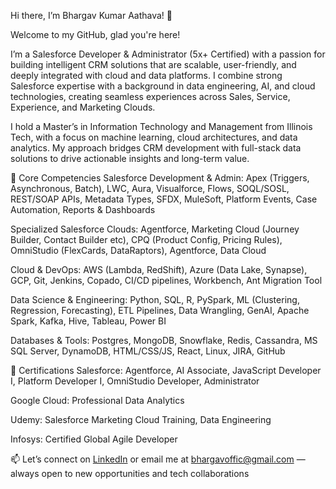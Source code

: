 Hi there, I’m Bhargav Kumar Aathava! 👋

Welcome to my GitHub, glad you're here!

I’m a Salesforce Developer & Administrator (5x+ Certified) with a passion for building intelligent CRM solutions that are scalable, user-friendly, and deeply integrated with cloud and data platforms. I combine strong Salesforce expertise with a background in data engineering, AI, and cloud technologies, creating seamless experiences across Sales, Service, Experience, and Marketing Clouds.

I hold a Master’s in Information Technology and Management from Illinois Tech, with a focus on machine learning, cloud architectures, and data analytics. My approach bridges CRM development with full-stack data solutions to drive actionable insights and long-term value.

💼 Core Competencies
Salesforce Development & Admin:
Apex (Triggers, Asynchronous, Batch), LWC, Aura, Visualforce, Flows, SOQL/SOSL, REST/SOAP APIs, Metadata Types, SFDX, MuleSoft, Platform Events, Case Automation, Reports & Dashboards

Specialized Salesforce Clouds:
Agentforce, Marketing Cloud (Journey Builder, Contact Builder etc), CPQ (Product Config, Pricing Rules), OmniStudio (FlexCards, DataRaptors), Agentforce, Data Cloud

Cloud & DevOps:
AWS (Lambda, RedShift), Azure (Data Lake, Synapse), GCP, Git, Jenkins, Copado, CI/CD pipelines, Workbench, Ant Migration Tool

Data Science & Engineering:
Python, SQL, R, PySpark, ML (Clustering, Regression, Forecasting), ETL Pipelines, Data Wrangling, GenAI, Apache Spark, Kafka, Hive, Tableau, Power BI

Databases & Tools:
Postgres, MongoDB, Snowflake, Redis, Cassandra, MS SQL Server, DynamoDB, HTML/CSS/JS, React, Linux, JIRA, GitHub

📜 Certifications
Salesforce: Agentforce, AI Associate, JavaScript Developer I, Platform Developer I, OmniStudio Developer, Administrator

Google Cloud: Professional Data Analytics

Udemy: Salesforce Marketing Cloud Training, Data Engineering

Infosys: Certified Global Agile Developer

📫 Let’s connect on [LinkedIn](https://www.linkedin.com/in/bhargav-kumar98/) or email me at bhargavoffic@gmail.com — always open to new opportunities and tech collaborations
